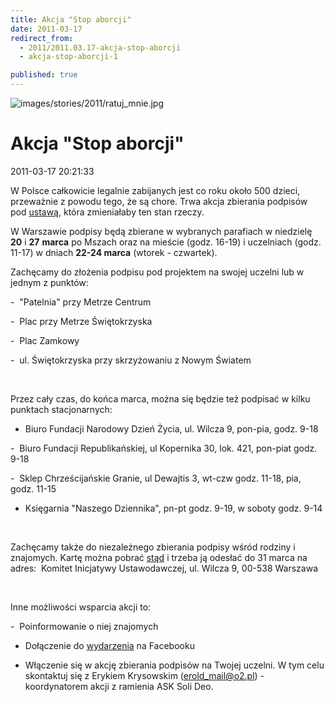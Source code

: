 ```yaml
---
title: Akcja "Stop aborcji"
date: 2011-03-17
redirect_from: 
  - 2011/2011.03.17-akcja-stop-aborcji
  - akcja-stop-aborcji-1

published: true
---
```



![images/stories/2011/ratuj_mnie.jpg](images/stories/2011/ratuj_mnie.jpg)

# Akcja "Stop aborcji"

<time>2011-03-17 20:21:33</time>



W Polsce całkowicie legalnie zabijanych jest co roku około 500  dzieci, przeważnie z powodu tego, że są chore. Trwa akcja zbierania  podpisów pod [ustawą](http://www.stopaborcji.pl/ustawa/?category_name=tekst), która zmieniałaby ten stan rzeczy.


W Warszawie podpisy będą zbierane w wybranych parafiach w niedzielę **20** i **27** **marca** po Mszach oraz na mieście (godz. 16-19) i uczelniach (godz. 11-17) w dniach **22-24 marca** (wtorek - czwartek).


Zachęcamy do złożenia podpisu pod projektem na swojej uczelni lub w jednym z punktów:


-  "Patelnia" przy Metrze Centrum


-  Plac przy Metrze Świętokrzyska


-  Plac Zamkowy


-  ul. Świętokrzyska przy skrzyżowaniu z Nowym Światem


 


Przez cały czas, do końca marca, można się będzie też podpisać w kilku punktach stacjonarnych:


- Biuro Fundacji Narodowy Dzień Życia, ul. Wilcza 9, pon-pia, godz. 9-18


-  Biuro Fundacji Republikańskiej, ul Kopernika 30, lok. 421, pon-piat godz. 9-18


-  Sklep Chrześcijańskie Granie, ul Dewajtis 3, wt-czw godz. 11-18, pia, godz. 11-15


- Księgarnia "Naszego Dziennika", pn-pt godz. 9-19, w soboty godz. 9-14


 


Zachęcamy także do niezależnego zbierania podpisy wśród rodziny i znajomych. Kartę można pobrać [stąd](http://www.stopaborcji.pl/ustawa/?category_name=dopobrania) i trzeba ją odesłać do 31 marca na adres:  Komitet Inicjatywy Ustawodawczej, ul. Wilcza 9, 00-538 Warszawa


 


Inne możliwości wsparcia akcji to:


-  Poinformowanie o niej znajomych


- Dołączenie do [wydarzenia](http://www.facebook.com/#!/event.php?eid=160191167369702&index=1) na Facebooku


- Włączenie się w akcję zbierania podpisów na Twojej uczelni. W tym celu skontaktuj się z Erykiem Krysowskim (erold_mail@o2.pl) - koordynatorem akcji z ramienia ASK Soli Deo.


 


<!--{{json:{"created_date":"2011-03-17 20:21:33","publish_down":"0000-00-00 00:00:00","id":"104"}}}-->